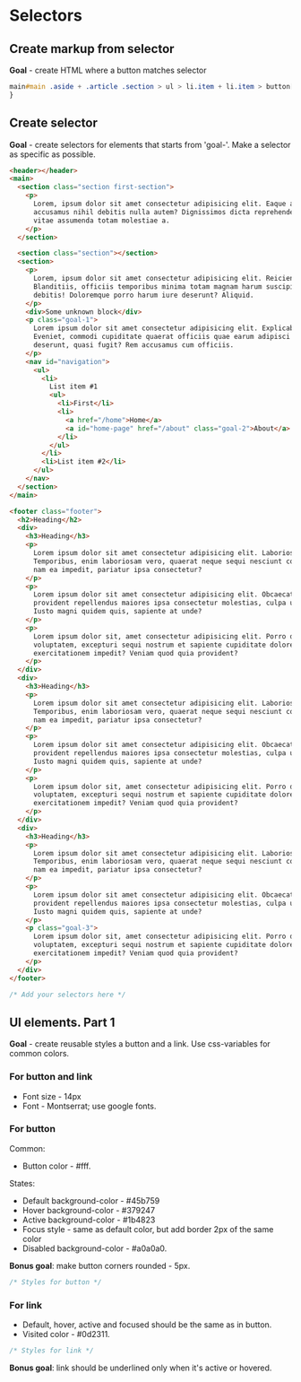 # Selectors

## Create markup from selector

**Goal** - create HTML where a button matches selector

```css
main#main .aside + .article .section > ul > li.item + li.item > button[disabled] {
}
```

## Create selector

**Goal** - create selectors for elements that starts from 'goal-'. Make a selector as specific as possible.

```html
<header></header>
<main>
  <section class="section first-section">
    <p>
      Lorem, ipsum dolor sit amet consectetur adipisicing elit. Eaque aperiam corrupti aut doloribus
      accusamus nihil debitis nulla autem? Dignissimos dicta reprehenderit nesciunt quis ab eius,
      vitae assumenda totam molestiae a.
    </p>
  </section>

  <section class="section"></section>
  <section>
    <p>
      Lorem, ipsum dolor sit amet consectetur adipisicing elit. Reiciendis, nihil! Sed, iste!
      Blanditiis, officiis temporibus minima totam magnam harum suscipit quo corporis tempore
      debitis! Doloremque porro harum iure deserunt? Aliquid.
    </p>
    <div>Some unknown block</div>
    <p class="goal-1">
      Lorem ipsum dolor sit amet consectetur adipisicing elit. Explicabo quisquam molestias autem?
      Eveniet, commodi cupiditate quaerat officiis quae earum adipisci debitis nesciunt suscipit
      deserunt, quasi fugit? Rem accusamus cum officiis.
    </p>
    <nav id="navigation">
      <ul>
        <li>
          List item #1
          <ul>
            <li>First</li>
            <li>
              <a href="/home">Home</a>
              <a id="home-page" href="/about" class="goal-2">About</a>
            </li>
          </ul>
        </li>
        <li>List item #2</li>
      </ul>
    </nav>
  </section>
</main>

<footer class="footer">
  <h2>Heading</h2>
  <div>
    <h3>Heading</h3>
    <p>
      Lorem ipsum dolor sit amet consectetur adipisicing elit. Laboriosam laudantium earum ad!
      Temporibus, enim laboriosam vero, quaerat neque sequi nesciunt commodi illum quis praesentium
      nam ea impedit, pariatur ipsa consectetur?
    </p>
    <p>
      Lorem ipsum dolor sit amet consectetur adipisicing elit. Obcaecati voluptatem eaque aliquam
      provident repellendus maiores ipsa consectetur molestias, culpa unde laborum id consequatur!
      Iusto magni quidem quis, sapiente at unde?
    </p>
    <p>
      Lorem ipsum dolor sit, amet consectetur adipisicing elit. Porro dignissimos veritatis eveniet
      voluptatem, excepturi sequi nostrum et sapiente cupiditate dolores illo quas ipsa, quaerat
      exercitationem impedit? Veniam quod quia provident?
    </p>
  </div>
  <div>
    <h3>Heading</h3>
    <p>
      Lorem ipsum dolor sit amet consectetur adipisicing elit. Laboriosam laudantium earum ad!
      Temporibus, enim laboriosam vero, quaerat neque sequi nesciunt commodi illum quis praesentium
      nam ea impedit, pariatur ipsa consectetur?
    </p>
    <p>
      Lorem ipsum dolor sit amet consectetur adipisicing elit. Obcaecati voluptatem eaque aliquam
      provident repellendus maiores ipsa consectetur molestias, culpa unde laborum id consequatur!
      Iusto magni quidem quis, sapiente at unde?
    </p>
    <p>
      Lorem ipsum dolor sit, amet consectetur adipisicing elit. Porro dignissimos veritatis eveniet
      voluptatem, excepturi sequi nostrum et sapiente cupiditate dolores illo quas ipsa, quaerat
      exercitationem impedit? Veniam quod quia provident?
    </p>
  </div>
  <div>
    <h3>Heading</h3>
    <p>
      Lorem ipsum dolor sit amet consectetur adipisicing elit. Laboriosam laudantium earum ad!
      Temporibus, enim laboriosam vero, quaerat neque sequi nesciunt commodi illum quis praesentium
      nam ea impedit, pariatur ipsa consectetur?
    </p>
    <p>
      Lorem ipsum dolor sit amet consectetur adipisicing elit. Obcaecati voluptatem eaque aliquam
      provident repellendus maiores ipsa consectetur molestias, culpa unde laborum id consequatur!
      Iusto magni quidem quis, sapiente at unde?
    </p>
    <p class="goal-3">
      Lorem ipsum dolor sit, amet consectetur adipisicing elit. Porro dignissimos veritatis eveniet
      voluptatem, excepturi sequi nostrum et sapiente cupiditate dolores illo quas ipsa, quaerat
      exercitationem impedit? Veniam quod quia provident?
    </p>
  </div>
</footer>
```

```css
/* Add your selectors here */
```

## UI elements. Part 1

**Goal** - create reusable styles a button and a link. Use css-variables for common colors.

### For button and link

- Font size - 14px
- Font - Montserrat; use google fonts.

### For button

Common:

- Button color - #fff.

States:

- Default background-color - #45b759
- Hover background-color - #379247
- Active background-color - #1b4823
- Focus style - same as default color, but add border 2px of the same color
- Disabled background-color - #a0a0a0.

**Bonus goal**: make button corners rounded - 5px.

```css
/* Styles for button */
```

### For link

- Default, hover, active and focused should be the same as in button.
- Visited color - #0d2311.

```css
/* Styles for link */
```

**Bonus goal**: link should be underlined only when it's active or hovered.
